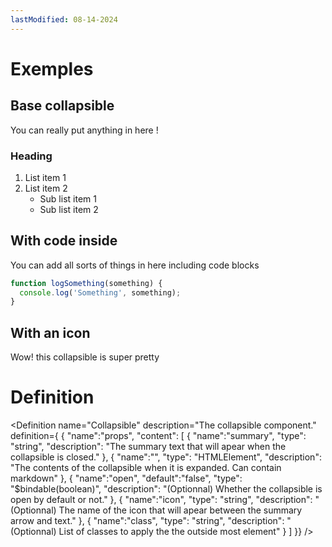```yaml
---
lastModified: 08-14-2024
---
```


<script>
  import { Collapsible } from '$lib/components';
  import { Definition } from "$lib/components";
</script>

# Exemples

## Base collapsible

<Collapsible summary="Base collapsible" >
You can really put anything in here !

### Heading

1. List item 1
2. List item 2
   - Sub list item 1
   - Sub list item 2

</Collapsible>

## With code inside

<Collapsible summary="With code inside">
You can add all sorts of things in here including code blocks

```js
function logSomething(something) {
  console.log('Something', something);
}
```
</Collapsible>

## With an icon

<Collapsible summary="With an icon" icon="line-md:moon-alt-loop">
Wow! this collapsible is super pretty
</Collapsible>

# Definition

<Definition
name="Collapsible"
description="The collapsible component."
definition={
{
"name":"props",
"content": [
{
"name":"summary",
"type": "string",
"description": "The summary text that will apear when the collapsible is closed."
},
{
"name":"<slot>",
"type": "HTMLElement",
"description": "The contents of the collapsible when it is expanded. Can contain markdown"
},
{
"name":"open",
"default":"false",
"type": "$bindable(boolean)",
"description": "(Optionnal) Whether the collapsible is open by default or not."
},
{
"name":"icon",
"type": "string",
"description": "(Optionnal) The name of the icon that will apear between the summary arrow and text."
},
{
"name":"class",
"type": "string",
"description": "(Optionnal) List of classes to apply the the outside most element"
}
]
}}
/>
